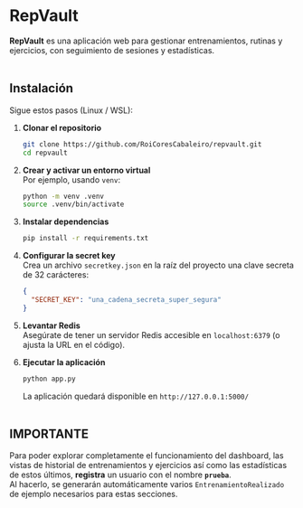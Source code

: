 # RepVault

**RepVault** es una aplicación web para gestionar entrenamientos, rutinas y ejercicios, con seguimiento de sesiones y estadísticas.  <br><br>


## Instalación

Sigue estos pasos (Linux / WSL):

1. **Clonar el repositorio**  
   ```bash
   git clone https://github.com/RoiCoresCabaleiro/repvault.git
   cd repvault
   ```

2. **Crear y activar un entorno virtual**  
   Por ejemplo, usando `venv`:
   ```bash
   python -m venv .venv
   source .venv/bin/activate
   ```

3. **Instalar dependencias**  
   ```bash
   pip install -r requirements.txt
   ```

4. **Configurar la secret key**  
   Crea un archivo `secretkey.json` en la raíz del proyecto una clave secreta de 32 carácteres:
   ```json
   {
     "SECRET_KEY": "una_cadena_secreta_super_segura"
   }
   ```

5. **Levantar Redis**  
   Asegúrate de tener un servidor Redis accesible en `localhost:6379` (o ajusta la URL en el código).

6. **Ejecutar la aplicación**  
   ```bash
   python app.py
   ```
   La aplicación quedará disponible en `http://127.0.0.1:5000/`  <br><br>


## IMPORTANTE  
Para poder explorar completamente el funcionamiento del dashboard, las vistas de historial de entrenamientos y ejercicios así como las estadísticas de estos últimos, **registra** un usuario con el nombre **`prueba`**.  
Al hacerlo, se generarán automáticamente varios `EntrenamientoRealizado` de ejemplo necesarios para estas secciones.
